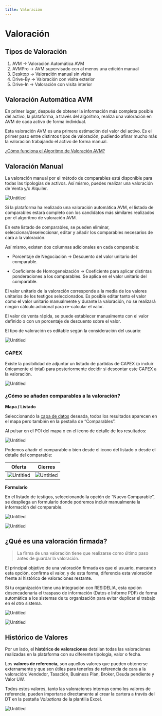 ```yaml
---
title: Valoración
---
```

# Valoración

## Tipos de Valoración

1. AVM → Valoración Automática AVM
2. AVMPro → AVM supervisado con al menos una edición manual
3. Desktop → Valoración manual sin visita
4. Drive-By → Valoración con visita exterior
5. Drive-In → Valoración con visita interior

## Valoración Automática AVM

En primer lugar, después de obtener la información más completa posible del activo, la plataforma, a través del algoritmo, realiza una valoración en AVM de cada activo de forma individual.

Esta valoración AVM es una primera estimación del valor del activo. Es el primer paso entre distintos tipos de valoración, pudiendo afinar mucho más la valoración trabajando el activo de forma manual.

[¿Cómo funciona el Algoritmo de Valoración AVM?](/Faqs/Valuation/ValuationAlgorithm.md)

## Valoración Manual

La valoración manual por el método de comparables está disponible para todas las tipologías de activos. Así mismo, puedes realizar una valoración de Venta y/o Alquiler.

![Untitled](/images/AssetView/Valuation/Main.png)


Si la plataforma ha realizado una valoración automática AVM, el listado de comparables estará completo con los candidatos más similares realizados por el algoritmo de valoración AVM.

En este listado de comparables, se pueden eliminar, seleccionar/deseleccionar, editar y añadir los comparables necesarios de cara a la valoración.

Así mismo, existen dos columnas adicionales en cada comparable:

- Porcentaje de Negociación → Descuento del valor unitario del comparable.

- Coeficiente de Homogeneización → Coeficiente para aplicar distintas ponderaciones a los comparables. Se aplica en el valor unitario del comparable.

El valor unitario de la valoración corresponde a la media de los valores unitarios de los testigos seleccionados. Es posible editar tanto el valor como el valor unitario manualmente y durante la valoración, no se realizará ningún cálculo adicional para re-calcular el valor.

El valor de venta rápida, se puede establecer manualmente con el valor definido o con un porcentaje de descuento sobre el valor.

El tipo de valoración es editable según la consideración del usuario:

![Untitled](/images/AssetView/Valuation/Types.png)

### CAPEX

Existe la posibilidad de adjuntar un listado de partidas de CAPEX (o incluir únicamente el total) para posteriormente decidir si descontar este CAPEX a la valoración.

![Untitled](/images/AssetView/Valuation/CAPEX.png)

### ¿Cómo se añaden comparables a la valoración?

**Mapa / Listado**

Seleccionando la [capa de datos](/Assets/Map.html#capas-de-datos) deseada, todos los resultados aparecen en el mapa pero también en la pestaña de “Comparables”.

Al pulsar en el POI del mapa o en el icono de detalle de los resultados:

![Untitled](/images/AssetView/Valuation/Detail_Comparable_Button.png)

Podemos añadir el comparable o bien desde el icono del listado o desde el detalle del comparable:


Oferta         |  Cierres
:-------------------------:|:-------------------------:
![Untitled](/images/AssetView/Valuation/Detail_Comparable_Add.png) | ![Untitled](/images/AssetView/Valuation/Detail_Comparable_Add_2.png)





**Formulario**

En el listado de testigos, seleccionando la opción de “Nuevo Comparable”, se despliega un formulario donde podremos incluir manualmente la información del comparable.

![Untitled](/images/AssetView/Valuation/New_Manual_Comparable.png)

![Untitled](/images/AssetView/Valuation/New_Manual_Comparable_2.png)

## ¿Qué es una valoración firmada?

> La firma de una valoración tiene que realizarse como último paso antes de guardar la valoración.

El principal objetivo de una valoración firmada es que el usuario, marcando esta opción, confirma el valor, y de esta forma, diferencia esta valoración frente al histórico de valoraciones restante.

Si tu organización tiene una integración con RESIDELIA, esta opción desencadenaría el traspaso de información (Datos e Informe PDF) de forma automática a los sistemas de tu organización para evitar duplicar el trabajo en el otro sistema.

![Untitled](/images/AssetView/Valuation/Signed_Valuation_Icon.png)

![Untitled](/images/AssetView/Valuation/Signed_Valuation_History.png)


## Histórico de Valores

Por un lado, el **histórico de valoraciones** detallan todas las valoraciones realizadas en la plataforma con su diferente tipología, valor o fecha.

Los **valores de referencia**, son aquellos valores que pueden obtenerse externamente y que son útiles para tenerlos de referencia de cara a la valoración: Vendedor, Tasación, Business Plan, Broker, Deuda pendiente y Valor UW.

Todos estos valores, tanto las valoraciones internas como los valores de referencia, pueden importarse directamente al crear la cartera a través del DT en la pestaña *Valuations* de la plantilla Excel.

![Untitled](/images/AssetView/Valuation/Valuations_History.png)
